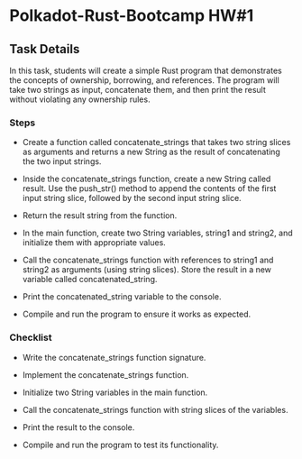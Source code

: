 
# Polkadot-Rust-Bootcamp HW#1 

## Task Details

In this task, students will create a simple Rust program that demonstrates the concepts of ownership, borrowing, and references. The program will take two strings as input, concatenate them, and then print the result without violating any ownership rules.

### Steps

- Create a function called concatenate_strings that takes two string slices as arguments and returns a new String as the result of concatenating the two input strings.

- Inside the concatenate_strings function, create a new String called result. Use the push_str() method to append the contents of the first input string slice, followed by the second input string slice.

- Return the result string from the function.

- In the main function, create two String variables, string1 and string2, and initialize them with appropriate values.

- Call the concatenate_strings function with references to string1 and string2 as arguments (using string slices). Store the result in a new variable called concatenated_string.

- Print the concatenated_string variable to the console.

- Compile and run the program to ensure it works as expected.

### Checklist

- Write the concatenate_strings function signature.

- Implement the concatenate_strings function.

- Initialize two String variables in the main function.

- Call the concatenate_strings function with string slices of the variables.

- Print the result to the console.

- Compile and run the program to test its functionality.
